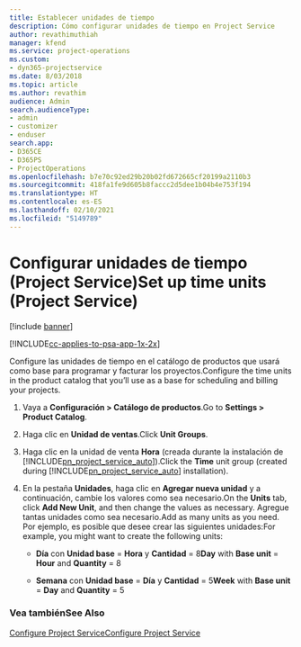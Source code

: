 ```yaml
---
title: Establecer unidades de tiempo
description: Cómo configurar unidades de tiempo en Project Service
author: revathimuthiah
manager: kfend
ms.service: project-operations
ms.custom:
- dyn365-projectservice
ms.date: 8/03/2018
ms.topic: article
ms.author: revathim
audience: Admin
search.audienceType:
- admin
- customizer
- enduser
search.app:
- D365CE
- D365PS
- ProjectOperations
ms.openlocfilehash: b7e70c92ed29b20b02fd672665cf20199a2110b3
ms.sourcegitcommit: 418fa1fe9d605b8faccc2d5dee1b04b4e753f194
ms.translationtype: HT
ms.contentlocale: es-ES
ms.lasthandoff: 02/10/2021
ms.locfileid: "5149789"
---
```

# <a name="set-up-time-units-project-service"></a><span data-ttu-id="d678b-103">Configurar unidades de tiempo (Project Service)</span><span class="sxs-lookup"><span data-stu-id="d678b-103">Set up time units (Project Service)</span></span>

[!include [banner](../includes/psa-now-project-operations.md)]

[!INCLUDE[cc-applies-to-psa-app-1x-2x](../includes/cc-applies-to-psa-app-1x-2x.md)]

<span data-ttu-id="d678b-104">Configure las unidades de tiempo en el catálogo de productos que usará como base para programar y facturar los proyectos.</span><span class="sxs-lookup"><span data-stu-id="d678b-104">Configure the time units in the product catalog that you’ll use as a base for scheduling and billing your projects.</span></span>  
  
1. <span data-ttu-id="d678b-105">Vaya a **Configuración > Catálogo de productos**.</span><span class="sxs-lookup"><span data-stu-id="d678b-105">Go to **Settings > Product Catalog**.</span></span>  
  
2. <span data-ttu-id="d678b-106">Haga clic en **Unidad de ventas**.</span><span class="sxs-lookup"><span data-stu-id="d678b-106">Click **Unit Groups**.</span></span>  
  
3. <span data-ttu-id="d678b-107">Haga clic en la unidad de venta **Hora** (creada durante la instalación de [!INCLUDE[pn_project_service_auto](../includes/pn-project-service-auto.md)]).</span><span class="sxs-lookup"><span data-stu-id="d678b-107">Click the **Time** unit group (created during [!INCLUDE[pn_project_service_auto](../includes/pn-project-service-auto.md)] installation).</span></span>  
  
4. <span data-ttu-id="d678b-108">En la pestaña **Unidades**, haga clic en **Agregar nueva unidad** y a continuación, cambie los valores como sea necesario.</span><span class="sxs-lookup"><span data-stu-id="d678b-108">On the **Units** tab, click **Add New Unit**, and then change the values as necessary.</span></span> <span data-ttu-id="d678b-109">Agregue tantas unidades como sea necesario.</span><span class="sxs-lookup"><span data-stu-id="d678b-109">Add as many units as you need.</span></span> <span data-ttu-id="d678b-110">Por ejemplo, es posible que desee crear las siguientes unidades:</span><span class="sxs-lookup"><span data-stu-id="d678b-110">For example, you might want to create the following units:</span></span>  
  
   - <span data-ttu-id="d678b-111">**Día** con **Unidad base** = **Hora** y **Cantidad** = 8</span><span class="sxs-lookup"><span data-stu-id="d678b-111">**Day** with **Base unit** = **Hour** and **Quantity** = 8</span></span>  
  
   - <span data-ttu-id="d678b-112">**Semana** con **Unidad base** = **Día** y **Cantidad** = 5</span><span class="sxs-lookup"><span data-stu-id="d678b-112">**Week** with **Base unit** = **Day** and **Quantity** = 5</span></span>  
  
### <a name="see-also"></a><span data-ttu-id="d678b-113">Vea también</span><span class="sxs-lookup"><span data-stu-id="d678b-113">See Also</span></span>  
 [<span data-ttu-id="d678b-114">Configure Project Service</span><span class="sxs-lookup"><span data-stu-id="d678b-114">Configure Project Service</span></span>](../psa/configure.md)
